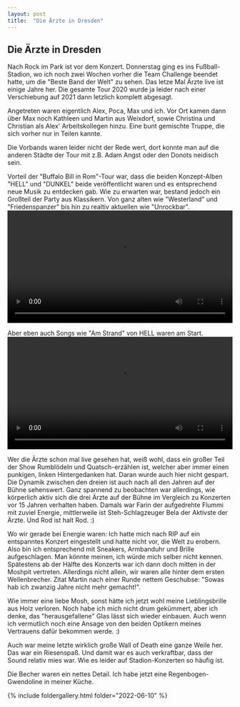 ```yaml
---
layout: post
title:  "Die Ärzte in Dresden"
---
```


## Die Ärzte in Dresden
Nach Rock im Park ist vor dem Konzert.
Donnerstag ging es ins Fußball-Stadion, wo ich noch zwei Wochen vorher die Team Challenge beendet hatte, um die "Beste Band der Welt" zu sehen. 
Das letze Mal Ärzte live ist einige Jahre her. Die gesamte Tour 2020 wurde ja leider nach einer Verschiebung auf 2021 dann letzlich komplett abgesagt.

Angetreten waren eigentlich Alex, Poca, Max und ich. Vor Ort kamen dann über Max noch Kathleen und Martin aus Weixdorf, sowie Christina und Christian als Alex' Arbeitskollegen hinzu. Eine bunt gemischte Truppe, die sich vorher nur in Teilen kannte.

Die Vorbands waren leider nicht der Rede wert, dort konnte man auf die anderen Städte der Tour mit z.B. Adam Angst oder den Donots neidisch sein. 

Vorteil der "Buffalo Bill in Rom"-Tour war, dass die beiden Konzept-Alben "HELL" und "DUNKEL" beide veröffentlicht waren und es entsprechend neue Musik zu entdecken gab. 
Wie zu erwarten war, bestand jedoch ein Großteil der Party aus Klassikern.
Von ganz alten wie "Westerland" und "Friedenspanzer" bis hin zu realtiv aktuellen wie "Unrockbar".
<video width='100%' preload='metadata' controls> <source src='/assets/aerzte_westerland.mp4' type='video/mp4'/> </video>

Aber eben auch Songs wie "Am Strand" von HELL waren am Start.
<video width='100%' preload='metadata' controls> <source src='/assets/aerzte_unrockbar.mp4' type='video/mp4'/> </video>

Wer die Ärzte schon mal live gesehen hat, weiß wohl, dass ein großer Teil der Show Rumblödeln und Quatsch-erzählen ist, welcher aber immer einen punkigen, linken Hintergedanken hat. Daran wurde auch hier nicht gespart. Die Dynamik zwischen den dreien ist auch nach all den Jahren auf der Bühne sehenswert.
Ganz spannend zu beobachten war allerdings, wie körperlich aktiv sich die drei Ärzte auf der Bühne im Vergleich zu Konzerten vor 15 Jahren verhalten haben.
Damals war Farin der aufgedrehte Flummi mit zuviel Energie, mittlerweile ist Steh-Schlagzeuger Bela der Aktivste der Ärzte. Und Rod ist halt Rod. :)

Wo wir gerade bei Energie waren: Ich hatte mich nach RIP auf ein entspanntes Konzert eingestellt und hatte nicht vor, die Welt zu erobern.
Also bin ich entsprechend mit Sneakers, Armbanduhr und Brille aufgeschlagen.
Man könnte meinen, ich würde mich selber nicht kennen. Spätestens ab der Hälfte des Konzerts war ich dann doch mitten in der Moshpit vertreten. Allerdings nicht allein, wir waren alle hinter dem ersten Wellenbrecher. Zitat Martin nach einer Runde nettem Geschubse: "Sowas hab ich zwanzig Jahre nicht mehr gemacht!".

Wie immer eine liebe Mosh, sonst hätte ich jetzt wohl meine Lieblingsbrille aus Holz verloren.
Noch habe ich mich nicht drum gekümmert, aber ich denke, das "herausgefallene" Glas lässt sich wieder einbauen.
Auch wenn ich vermutlich noch eine Ansage von den beiden Optikern meines Vertrauens dafür bekommen werde. :)

Auch war meine letzte wirklich große Wall of Death eine ganze Weile her. Das war ein Riesenspaß. Und damit war es auch verkraftbar, dass der Sound relativ mies war. Wie es leider auf Stadion-Konzerten so häufig ist. 

Die Becher waren ein nettes Detail. Ich habe jetzt eine Regenbogen-Gwendoline in meiner Küche. 

{% include foldergallery.html folder="2022-06-10" %}

